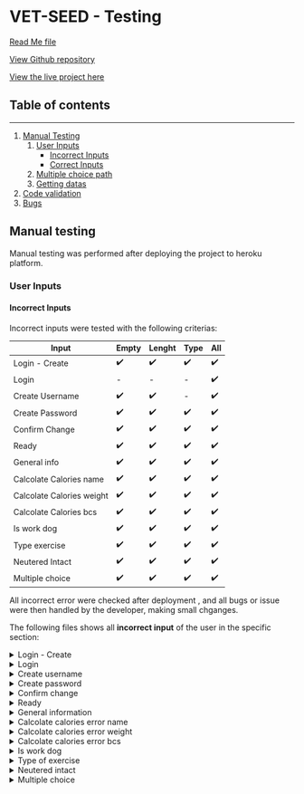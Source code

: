 # **VET-SEED - Testing** 

[Read Me file](/README.md)

[View Github repository](https://github.com/michmattera/vet-seed)

[View the live project here]()


## **Table of contents**
***
1. [Manual Testing](#manual-Testing)
    1. [User Inputs](#user-inputs)
        - [Incorrect Inputs](#incorrect-inputs)
        - [Correct Inputs](#correct-inputs)
    2. [Multiple choice path](#multiple-choice-path)
    3. [Getting datas](#getting-datas)
2. [Code validation](#code-validation)
3. [Bugs](#bugs)

## Manual testing

Manual testing was performed after deploying the project to heroku platform.

### User Inputs


#### Incorrect Inputs

Incorrect inputs were tested with the following criterias:

| Input | Empty | Lenght | Type | All |
| --- | --- | --- | --- | --- |
|  Login - Create | :heavy_check_mark: | :heavy_check_mark: | :heavy_check_mark: | :heavy_check_mark: |
| Login | - | - | - | :heavy_check_mark: |
| Create Username | :heavy_check_mark: | :heavy_check_mark: | - | :heavy_check_mark: |
| Create Password | :heavy_check_mark: | :heavy_check_mark: | :heavy_check_mark: | :heavy_check_mark: |
| Confirm Change | :heavy_check_mark: | :heavy_check_mark: | :heavy_check_mark: | :heavy_check_mark: |
| Ready | :heavy_check_mark: | :heavy_check_mark: | :heavy_check_mark: | :heavy_check_mark: |
| General info | :heavy_check_mark: | :heavy_check_mark: | :heavy_check_mark: | :heavy_check_mark: |
|  Calcolate Calories name | :heavy_check_mark: | :heavy_check_mark: | :heavy_check_mark: | :heavy_check_mark: |
|  Calcolate Calories weight | :heavy_check_mark: | :heavy_check_mark: | :heavy_check_mark: | :heavy_check_mark: |
|  Calcolate Calories bcs | :heavy_check_mark: | :heavy_check_mark: | :heavy_check_mark: | :heavy_check_mark: |
|  Is work dog | :heavy_check_mark: | :heavy_check_mark: | :heavy_check_mark: | :heavy_check_mark: |
|  Type exercise | :heavy_check_mark: | :heavy_check_mark: | :heavy_check_mark: | :heavy_check_mark: |
|  Neutered Intact | :heavy_check_mark: | :heavy_check_mark: | :heavy_check_mark: | :heavy_check_mark: |
| Multiple choice | :heavy_check_mark: | :heavy_check_mark: | :heavy_check_mark: | :heavy_check_mark: |

All incorrect error were checked after deployment , and all bugs or issue were then handled by the developer, making small chganges.

The following files shows all **incorrect input** of the user in the specific section:



<details>
<summary> Login - Create</summary>

![Error Login - Create](assets/images/testing-files/errors-login-create.gif)

</details>

<details>
<summary> Login</summary>

![Error login](assets/images/testing-files/error-login.gif)

</details>

<details>
<summary> Create username</summary>

![Error username](assets/images/testing-files/error-username.gif)

</details>

<details>
<summary> Create password</summary>

![Error password](assets/images/testing-files/error-password.gif)

</details>

<details>
<summary> Confirm change</summary>

![Error password](assets/images/testing-files/error-confirm-change.gif)

</details>

<details>
<summary> Ready</summary>

![Error password](assets/images/testing-files/error-ready.gif)

</details>

<details>
<summary> General information</summary>

![General information](assets/images/testing-files/error-general-info.gif)

</details>

<details>
<summary> Calcolate calories error name</summary>

![Error calc-calories name](assets/images/testing-files/error-calc-calories-name.gif)

</details>

<details>
<summary> Calcolate calories error weight</summary>

![Error calc-calories weight](assets/images/testing-files/error-calc-calories-weight.gif)

</details>

<details>
<summary> Calcolate calories error bcs</summary>

![Error calc-calories bcs](assets/images/testing-files/error-calc-calories-bcs.gif)

</details>

<details>
<summary> Is work dog</summary>

![Error is work dog](assets/images/testing-files/error-work-dog.gif)

</details>

<details>
<summary> Type of exercise</summary>

![Error type of exercise](assets/images/testing-files/error-type-exercise.gif)

</details>

<details>
<summary> Neutered intact</summary>

![Error neutered intact](assets/images/testing-files/error-neutered-intact.gif)

</details>

<details>
<summary> Multiple choice</summary>

![Error multiple choice](assets/images/testing-files/error-multiple-choice.gif)

</details>


